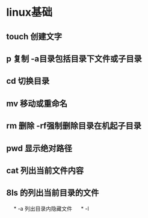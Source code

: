 # linux基础
## touch 创建文字
## p 复制 -a目录包括目录下文件或子目录
## cd 切换目录
## mv 移动或重命名
## rm 删除 -rf强制删除目录在机起子目录
## pwd 显示绝对路径
## cat 列出当前文件内容
## 8ls 的列出当前目录的文件
      * -a 列出目录内隐藏文件
      * -l 

